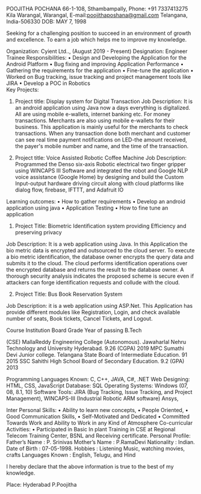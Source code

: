 POOJITHA POCHANA
66-1-108, Sthambampally,	Phone: +91 7337413275
Kila Warangal, Warangal,	E-mail:poojithaposhana@gmail.com
Telangana, India-506330	DOB: MAY 7, 1998

Seeking for a challenging position to succeed in an environment of growth and excellence. To earn a job which helps me to improve my knowledge.

   Organization: Cyient Ltd.., (August 2019 - Present)
               Designation: Engineer Trainee
               Responsibilities:
•	Design and Developing the Application for the Android Platform
•	Bug fixing and improving Application Performance
•	Gathering the requirements for the application
•	Fine-tune the application
•	Worked on Bug tracking, issue tracking and project management tools like JIRA
•	Develop a POC in Robotics  
 Key Projects:

1. Project title: Display system for Digital Transaction
Job Description: It is an android application using Java now a days everything is digitalized. All are using mobile e-wallets, internet banking etc. For money transactions. Merchants are also using mobile e-wallets for their business. This application is mainly useful for the merchants to check transactions. When any transaction  done both  merchant  and  customer  can  see real  time  payment  notifications  on LED-the  amount  received, the  payer's  mobile  number  and  name, and  the  time  of the transaction.

2. Project title: Voice Assisted Robotic Coffee Machine
Job Description: Programmed the Denso six-axis Robotic electrical two finger gripper using WINCAPS III Software and integrated the robot and Google NLP voice assistance (Google Home) by designing and build the Custom Input-output hardware driving circuit along with cloud platforms like dialog flow, firebase, IFTTT, and Adafruit IO

Learning outcomes:
• How to gather requirements
• Develop an android application using java
• Application Testing
• How to fine tune an application

1. Project Title: Biometric Identification system providing Efficiency and preserving privacy

Job Description: It is a web application using Java. In this Application the bio metric data is encrypted and outsourced to the cloud server. To execute a bio metric identification, the database owner encrypts the query data and submits it to the cloud.  The cloud performs identification operations over the encrypted database and returns the result to the database owner. A thorough security analysis indicates the proposed scheme is secure even if attackers can forge identification requests and collude with the cloud.

2. Project Title: Bus Book Reservation System 

Job Description: it is a web application using ASP.Net. This Application has provide different modules like Registration, Login, and check available number of seats, Book tickets, Cancel Tickets, and Logout.

Course	Institution	Board	Grade	Year of
passing
           B.Tech

(CSE)	MallaReddy
Engineering
College
(Autonomous).	Jawaharlal Nehru
Technology and
University
Hyderabad.	9.26
(CGPA)	2019
MPC	Sumathi Devi
Junior college.	Telangana State
Board of
Intermediate
Education.	91	2015
SSC	Sahithi High
School	Board of
Secondary
Education.	9.2
(GPA)	2013


Programming Languages Known: C, C++, JAVA, C#, .NET
Web Designing: HTML, CSS, JavaScript
Database: SQL
Operating Systems: Windows (07, 08, 8.1, 10)
Software Tools: JIRA (Bug Tracking, Issue Tracking, and Project Management), WINCAPS-III (Industrial Robotic ARM software) Ansys,

Inter Personal Skills:
•	Ability to learn new concepts,
•	People Oriented,
•	Good Communication Skills,
•	Self-Motivated and Dedicated
•	Committed Towards Work and Ability to Work in any Kind of Atmosphere
Co-curricular Activities:
•	Participated in Basic In plant Training in CSE at Regional Telecom Training Center, BSNL and Receiving certificate.
Personal Profile:
Father’s Name	:   P. Srinivas
Mother’s Name	:   P.RamaDevi
Nationality	:    Indian.
Date of Birth	:	07-05-1998.
Hobbies	:	Listening Music, watching movies, crafts
Languages Known	:	English, Telugu, and Hind


I hereby declare that the above information is true to the best of my knowledge.


Place: Hyderabad
								P.Poojitha

